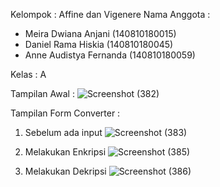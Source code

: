 Kelompok : Affine dan Vigenere
Nama Anggota : 
- Meira Dwiana Anjani (140810180015)
- Daniel Rama Hiskia (140810180045)
- Anne Audistya Fernanda (140810180059)

Kelas : A

Tampilan Awal :
![Screenshot (382)](https://user-images.githubusercontent.com/47968653/101282569-8bb94200-3808-11eb-904b-ccce2671b91f.png)

Tampilan Form Converter :
1. Sebelum ada input
![Screenshot (383)](https://user-images.githubusercontent.com/47968653/101282578-9542aa00-3808-11eb-9ad9-81e3213a95ca.png)

2. Melakukan Enkripsi
![Screenshot (385)](https://user-images.githubusercontent.com/47968653/101282582-9a9ff480-3808-11eb-9367-b7d78af2c18d.png)

3. Melakukan Dekripsi
![Screenshot (386)](https://user-images.githubusercontent.com/47968653/101282587-9ecc1200-3808-11eb-86a4-f1873e05e480.png)